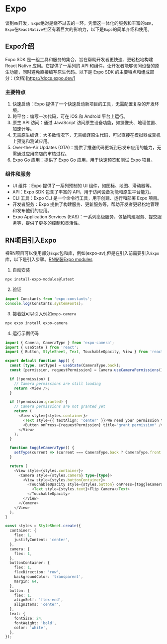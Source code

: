 # Expo

谈到`RN`开发，`Expo`绝对是绕不过去的一环，凭借这一体化的服务和丰富的`SDK`，`Expo`在`ReactNative`社区有着巨大的影响力，以下是`Expo`的简单介绍和使用。

## Expo介绍

Expo SDK 是一组工具和服务的集合，旨在帮助开发者更快速、更轻松地构建 React Native 应用。它提供了一系列的 API 和组件，让开发者能够访问设备的原生功能，同时避免直接编写原生代码。以下是 Expo SDK 的主要特点和组成部分：(文档)[https://docs.expo.dev/]

### 主要特点
1. 快速启动：Expo 提供了一个快速启动新项目的工具，无需配置复杂的开发环境。
2. 跨平台：编写一次代码，可在 iOS 和 Android 平台上运行。
3. 原生 API 访问：通过 JavaScript 访问原生设备功能，如摄像头、地理位置、加速计等。
4. 无需原生编译：大多数情况下，无需编译原生代码，可以直接在模拟器或真机上预览和测试应用。
5. Over-the-Air Updates (OTA)：提供了推送代码更新到已发布应用的能力，无需通过应用商店的审核过程。
6. Expo Go 应用：提供了 Expo Go 应用，用于快速预览和测试 Expo 项目。

### 组件和服务
- UI 组件：Expo 提供了一系列预制的 UI 组件，如图标、地图、滑动器等。
- API：Expo SDK 包含了丰富的 API，用于访问设备功能和原生平台能力。
- CLI 工具：Expo CLI 是一个命令行工具，用于创建、运行和部署 Expo 项目。
- 开发者服务：Expo 提供了构建服务、更新服务等，帮助开发者更轻松地管理和发布他们的应用。
- Expo Application Services (EAS)：一系列高级服务，包括构建服务、提交服务等，提供了更多的控制和灵活性。

## RN项目引入Expo

裸RN项目可以使用部分`Expo`包和库，例如(expo-av),但是在引入前需要引入`Expo`库，以下是引入步骤。[RN安装Expo modules](https://docs.expo.dev/bare/installing-expo-modules/)

1. 自动安装
```bash
npx install-expo-modules@latest
```

2. 验证
```js
import Constants from 'expo-constants';
console.log(Constants.systemFonts);
```

3. 接着就可以引入例如`expo-camera`

```bash
npx expo install expo-camera
```

4. 运行示例代码
```ts
import { Camera, CameraType } from 'expo-camera';
import { useState } from 'react';
import { Button, StyleSheet, Text, TouchableOpacity, View } from 'react-native';

export default function App() {
  const [type, setType] = useState(CameraType.back);
  const [permission, requestPermission] = Camera.useCameraPermissions();

  if (!permission) {
    // Camera permissions are still loading
    return <View />;
  }

  if (!permission.granted) {
    // Camera permissions are not granted yet
    return (
      <View style={styles.container}>
        <Text style={{ textAlign: 'center' }}>We need your permission to show the camera</Text>
        <Button onPress={requestPermission} title="grant permission" />
      </View>
    );
  }

  function toggleCameraType() {
    setType(current => (current === CameraType.back ? CameraType.front : CameraType.back));
  }

  return (
    <View style={styles.container}>
      <Camera style={styles.camera} type={type}>
        <View style={styles.buttonContainer}>
          <TouchableOpacity style={styles.button} onPress={toggleCameraType}>
            <Text style={styles.text}>Flip Camera</Text>
          </TouchableOpacity>
        </View>
      </Camera>
    </View>
  );
}

const styles = StyleSheet.create({
  container: {
    flex: 1,
    justifyContent: 'center',
  },
  camera: {
    flex: 1,
  },
  buttonContainer: {
    flex: 1,
    flexDirection: 'row',
    backgroundColor: 'transparent',
    margin: 64,
  },
  button: {
    flex: 1,
    alignSelf: 'flex-end',
    alignItems: 'center',
  },
  text: {
    fontSize: 24,
    fontWeight: 'bold',
    color: 'white',
  },
});
```